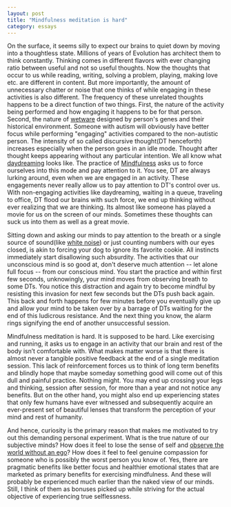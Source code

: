 ```yaml
---
layout: post
title: "Mindfulness meditation is hard"
category: essays
---
```

On the surface, it seems silly to expect our brains to quiet down by moving into a thoughtless state. Millions of years of Evolution has architect them to think constantly. Thinking comes in different flavors with ever changing ratio between useful and not so useful thoughts. Now the thoughts that occur to us while reading, writing, solving a problem, playing, making love etc. are different in content. But more importantly, the amount of unnecessary chatter or noise that one thinks of while engaging in these activities is also different. The frequency of these unrelated thoughts happens to be a direct function of two things. First, the nature of the activity being performed and how engaging it happens to be for that person. Second, the nature of [wetware](https://en.wikipedia.org/wiki/Wetware_%28brain%29) designed by person's genes and their historical environment. Someone with autism will obviously have better focus while performing "engaging" activities compared to the non-autistic person. The intensity of so called discursive thought(DT henceforth) increases especially when the person goes in an idle mode. Thought after thought keeps appearing without any particular intention. We all know what [daydreaming](https://en.wikipedia.org/wiki/Daydream) looks like. The practice of [Mindfulness](https://en.wikipedia.org/wiki/Mindfulness) asks us to force ourselves into this mode and pay attention to it. You see, DT are always lurking around, even when we are engaged in an activity. These engagements never really allow us to pay attention to DT's control over us. With non-engaging activities like daydreaming, waiting in a queue, traveling to office, DT flood our brains with such force, we end up thinking without ever realizing that we are thinking. Its almost like someone has played a movie for us on the screen of our minds. Sometimes these thoughts can suck us into them as well as a great movie. 

Sitting down and asking our minds to pay attention to the breath or a single source of sound(like [white noise](https://en.wikipedia.org/wiki/White_noise)) or just counting numbers with our eyes closed, is akin to forcing your dog to ignore its favorite cookie. All instincts immediately start disallowing such absurdity. The activities that our unconscious mind is so good at, don't deserve much attention -- let alone full focus -- from our conscious mind. You start the practice and within first few seconds, unknowingly, your mind moves from observing breath to some DTs. You notice this distraction and again try to become mindful by resisting this invasion for next few seconds but the DTs push back again. This back and forth happens for few minutes before you eventually give up and allow your mind to be taken over by a barrage of DTs waiting for the end of this ludicrous resistance. And the next thing you know, the alarm rings signifying the end of another unsuccessful session.

Mindfulness meditation is hard. It is supposed to be hard. Like exercising and running, it asks us to engage in an activity that our brain and rest of the body isn’t comfortable with. What makes matter worse is that there is almost never a tangible positive feedback at the end of a single meditation session. This lack of reinforcement forces us to think of long term benefits and blindly hope that maybe someday something good will come out of this dull and painful practice. Nothing might. You may end up crossing your legs and thinking, session after session, for more than a year and not notice any benefits. But on the other hand, you might also end up experiencing states that only few humans have ever witnessed and subsequently acquire an ever-present set of beautiful lenses that transform the perception of your mind and rest of humanity.

And hence, curiosity is the primary reason that makes me motivated to try out this demanding personal experiment. What is the true nature of our subjective minds? How does it feel to lose the sense of self and [observe the world without an ego](https://en.wikipedia.org/wiki/Mushin_%28mental_state%29)? How does it feel to feel genuine compassion for someone who is possibly the worst person you know of. Yes, there are pragmatic benefits like better focus and healthier emotional states that are marketed as primary benefits for exercising mindfulness. And these will probably be experienced much earlier than the naked view of our minds. Still, I think of them as bonuses picked up while striving for the actual objective of experiencing true selflessness.

